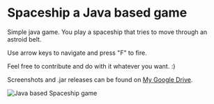Spaceship a Java based game
===========================

Simple java game. You play a spaceship that tries to move through an astroid belt.

Use arrow keys to navigate and press "F" to fire.

Feel free to contribute and do with it whatever you want. :)

Screenshots and .jar releases can be found on [My Google Drive](https://drive.google.com/folderview?id=0B0CuY3hZAsSIb2U1UEx2aGRaelE&usp=sharing).

![Java based Spaceship game](https://googledrive.com/host/0B0CuY3hZAsSIQTdjdndyVFRUOGs/screen-shot-01)
